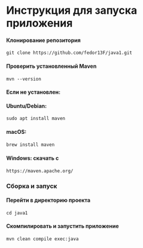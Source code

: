 # Инструкция для запуска приложения

#### Клонирование репозитория
```shell
git clone https://github.com/fedor13F/java1.git
```

#### Проверить установленный Maven

```shell
mvn --version
```

#### Если не установлен:

#### Ubuntu/Debian:

```shell
sudo apt install maven
```

#### macOS:

```bash
brew install maven
```

#### Windows: скачать с

```text
https://maven.apache.org/
```

### Сборка и запуск

#### Перейти в директорию проекта

```shell
cd java1
```

#### Скомпилировать и запустить приложение

```shell
mvn clean compile exec:java
```

